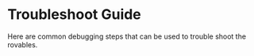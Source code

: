# Troubleshoot Guide
Here are common debugging steps that can be used to trouble shoot the rovables. 